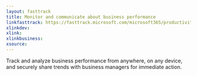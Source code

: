 ```yaml
---
layout: fasttrack
title: Monitor and communicate about business performance
linkfasttrack: https://fasttrack.microsoft.com/microsoft365/productivitylibrary/Monitor-and-communicate-about-business-performance 
xlinkdev: 
xlink: 
xlinkbusiness: 
xsource: 
---
```

Track and analyze business performance from anywhere, on any device, and securely share trends with business managers for immediate action.